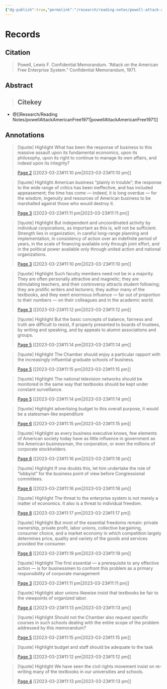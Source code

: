 ```yaml
---
{"dg-publish":true,"permalink":"/research/reading-notes/powell-attack-american-free1971/","tags":["gardenEntry"]}
---
```


# Records
## Citation
> Powell, Lewis F. Confidential Memorandum. “Attack on the American Free Enterprise System.” Confidential Memorandum, 1971.

## Abstract
>## Citekey
- @[[Research/Reading Notes/powellAttackAmericanFree1971\|powellAttackAmericanFree1971]]


## Annotations


> [!quote] Highlight
> What has been the response of business to this massive assault upon its fundamental economics, upon its philosophy, upon its right to continue to manage its own affairs, and indeed upon its integrity?
>
> [Page 2](zotero://open-pdf/library/items/R9N6I3GZ?page=2) [[2023-03-23#11:10 pm\|2023-03-23#11:10 pm]]

> [!quote] Highlight
> American business “plainly in trouble”; the response to the wide range of critics has been ineffective, and has included appeasement; the time has come — indeed, it is long overdue — for the wisdom, ingenuity and resources of American business to be marshalled against those who would destroy it.
>
> [Page 3](zotero://open-pdf/library/items/R9N6I3GZ?page=3) [[2023-03-23#11:11 pm\|2023-03-23#11:11 pm]]

> [!quote] Highlight
> But independent and uncoordinated activity by individual corporations, as important as this is, will not be sufficient. Strength lies in organization, in careful long-range planning and implementation, in consistency of action over an indefinite period of years, in the scale of financing available only through joint effort, and in the political power available only through united action and national organizations.
>
> [Page 3](zotero://open-pdf/library/items/R9N6I3GZ?page=3) [[2023-03-23#11:10 pm\|2023-03-23#11:10 pm]]

> [!quote] Highlight
> Such faculty members need not be in a majority. They are often personally attractive and magnetic; they are stimulating teachers, and their controversy attracts student following; they are prolific writers and lecturers; they author many of the textbooks, and they exert enormous influence — far out of proportion to their numbers — on their colleagues and in the academic world.
>
> [Page 3](zotero://open-pdf/library/items/R9N6I3GZ?page=3) [[2023-03-23#11:12 pm\|2023-03-23#11:12 pm]]

> [!quote] Highlight
> But the basic concepts of balance, fairness and truth are difficult to resist, if properly presented to boards of trustees, by writing and speaking, and by appeals to alumni associations and groups.
>
> [Page 5](zotero://open-pdf/library/items/R9N6I3GZ?page=5) [[2023-03-23#11:14 pm\|2023-03-23#11:14 pm]]

> [!quote] Highlight
> The Chamber should enjoy a particular rapport with the increasingly influential graduate schools of business.
>
> [Page 5](zotero://open-pdf/library/items/R9N6I3GZ?page=5) [[2023-03-23#11:15 pm\|2023-03-23#11:15 pm]]

> [!quote] Highlight
> The national television networks should be monitored in the same way that textbooks should be kept under constant surveillance.
>
> [Page 5](zotero://open-pdf/library/items/R9N6I3GZ?page=5) [[2023-03-23#11:14 pm\|2023-03-23#11:14 pm]]

> [!quote] Highlight
> advertising budget to this overall purpose, it would be a statesman-like expenditure
>
> [Page 6](zotero://open-pdf/library/items/R9N6I3GZ?page=6) [[2023-03-23#11:15 pm\|2023-03-23#11:15 pm]]

> [!quote] Highlight
> as every business executive knows, few elements of American society today have as little influence in government as the American businessman, the corporation, or even the millions of corporate stockholders.
>
> [Page 6](zotero://open-pdf/library/items/R9N6I3GZ?page=6) [[2023-03-23#11:16 pm\|2023-03-23#11:16 pm]]

> [!quote] Highlight
> If one doubts this, let him undertake the role of “lobbyist” for the business point of view before Congressional committees.
>
> [Page 6](zotero://open-pdf/library/items/R9N6I3GZ?page=6) [[2023-03-23#11:16 pm\|2023-03-23#11:16 pm]]

> [!quote] Highlight
> The threat to the enterprise system is not merely a matter of economics. It also is a threat to individual freedom.
>
> [Page 8](zotero://open-pdf/library/items/R9N6I3GZ?page=8) [[2023-03-23#11:17 pm\|2023-03-23#11:17 pm]]

> [!quote] Highlight
> But most of the essential freedoms remain: private ownership, private profit, labor unions, collective bargaining, consumer choice, and a market economy in which competition largely determines price, quality and variety of the goods and services provided the consumer.
>
> [Page 8](zotero://open-pdf/library/items/R9N6I3GZ?page=8) [[2023-03-23#11:19 pm\|2023-03-23#11:19 pm]]

> [!quote] Highlight
> The first essential — a prerequisite to any effective action — is for businessmen to confront this problem as a primary responsibility of corporate management
>
> [Page 3](zotero://open-pdf/library/items/R9N6I3GZ?page=3) [[2023-03-23#11:11 pm\|2023-03-23#11:11 pm]]

> [!quote] Highlight
> abor unions likewise insist that textbooks be fair to the viewpoints of organized labor.
>
> [Page 4](zotero://open-pdf/library/items/R9N6I3GZ?page=4) [[2023-03-23#11:13 pm\|2023-03-23#11:13 pm]]

> [!quote] Highlight
> Should not the Chamber also request specific courses in such schools dealing with the entire scope of the problem addressed by this memorandum?
>
> [Page 5](zotero://open-pdf/library/items/R9N6I3GZ?page=5) [[2023-03-23#11:15 pm\|2023-03-23#11:15 pm]]

> [!quote] Highlight
> budget and staff should be adequate to the task
>
> [Page 3](zotero://open-pdf/library/items/R9N6I3GZ?page=3) [[2023-03-23#11:12 pm\|2023-03-23#11:12 pm]]

> [!quote] Highlight
> We have seen the civil rights movement insist on re-writing many of the textbooks in our universities and schools.
>
> [Page 4](zotero://open-pdf/library/items/R9N6I3GZ?page=4) [[2023-03-23#11:13 pm\|2023-03-23#11:13 pm]]





